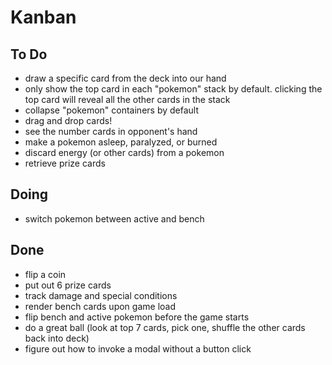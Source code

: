 # Kanban

## To Do
- draw a specific card from the deck into our hand
- only show the top card in each "pokemon" stack by default. clicking the top card will reveal all the other cards in the stack
- collapse "pokemon" containers by default
- drag and drop cards!
- see the number cards in opponent's hand
- make a pokemon asleep, paralyzed, or burned
- discard energy (or other cards) from a pokemon
- retrieve prize cards

## Doing
- switch pokemon between active and bench

## Done
- flip a coin
- put out 6 prize cards
- track damage and special conditions
- render bench cards upon game load
- flip bench and active pokemon before the game starts
- do a great ball (look at top 7 cards, pick one, shuffle the other cards back into deck)
- figure out how to invoke a modal without a button click

